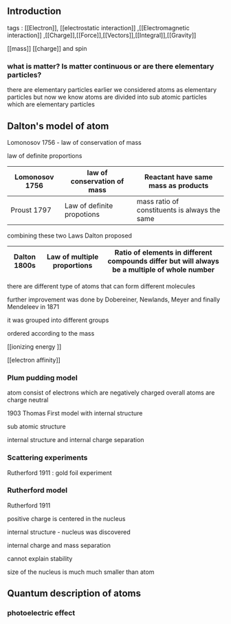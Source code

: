 
## Introduction



tags : [[Electron]], [[electrostatic interaction]] ,[[Electromagnetic interaction]] ,[[Charge]],[[Force]],[[Vectors]],[[Integral]],[[Gravity]]

[[mass]] [[charge]] and spin 


### what is matter? Is matter continuous or are there elementary particles?


there are elementary particles earlier we considered atoms as elementary particles but now we know atoms are divided into sub atomic particles which are elementary particles





## Dalton's model of atom 


Lomonosov 1756 - law of conservation of mass 

law of definite proportions



| Lomonosov 1756 | law of conservation of mass | Reactant have same mass as products           |
| -------------- | --------------------------- | --------------------------------------------- |
| Proust 1797    | Law of definite propotions  | mass ratio of constituents is always the same |

combining these two Laws Dalton proposed



| Dalton 1800s | Law of multiple proportions | Ratio of elements in different compounds differ but will always be a multiple of whole number |
| ------------ | --------------------------- | --------------------------------------------------------------------------------------------- |


there are different type of atoms that can form different molecules




further improvement was done by Dobereiner, Newlands, Meyer and finally Mendeleev in  1871


it was grouped into different groups

ordered according to the mass

[[ionizing energy ]] 

[[electron affinity]]


### Plum pudding model 


atom consist of electrons which are negatively charged
overall atoms are charge neutral

1903 Thomas First model with internal structure 

sub atomic structure

internal structure and internal charge separation


### Scattering experiments 


Rutherford 1911 : gold foil experiment


### Rutherford model



Rutherford 1911

positive charge is centered in the nucleus

internal structure - nucleus was discovered 

internal charge and mass separation

cannot explain stability

size of the nucleus is much much smaller than atom


## Quantum description of atoms



### photoelectric effect























